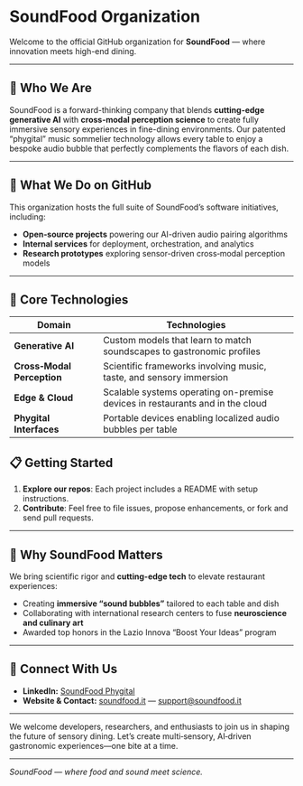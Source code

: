 # SoundFood Organization

Welcome to the official GitHub organization for **SoundFood** — where innovation meets high-end dining.

---

## 🌟 Who We Are

SoundFood is a forward-thinking company that blends **cutting-edge generative AI** with **cross-modal perception science** to create fully immersive sensory experiences in fine-dining environments. Our patented “phygital” music sommelier technology allows every table to enjoy a bespoke audio bubble that perfectly complements the flavors of each dish.

---

## 📁 What We Do on GitHub

This organization hosts the full suite of SoundFood’s software initiatives, including:

* **Open‑source projects** powering our AI-driven audio pairing algorithms
* **Internal services** for deployment, orchestration, and analytics
* **Research prototypes** exploring sensor-driven cross‑modal perception models

---

## 🧠 Core Technologies

| Domain                     | Technologies                                                                               |
| -------------------------- | ------------------------------------------------------------------------------------------ |
| **Generative AI**          | Custom models that learn to match soundscapes to gastronomic profiles                      |
| **Cross‑Modal Perception** | Scientific frameworks involving music, taste, and sensory immersion                        |
| **Edge & Cloud**           | Scalable systems operating on-premise devices in restaurants and in the cloud              |
| **Phygital Interfaces**    | Portable devices enabling localized audio bubbles per table                                |

## 📋 Getting Started

1. **Explore our repos**: Each project includes a README with setup instructions.
2. **Contribute**: Feel free to file issues, propose enhancements, or fork and send pull requests.

---

## 🎯 Why SoundFood Matters

We bring scientific rigor and **cutting-edge tech** to elevate restaurant experiences:

* Creating **immersive “sound bubbles”** tailored to each table and dish
* Collaborating with international research centers to fuse **neuroscience and culinary art**
* Awarded top honors in the Lazio Innova “Boost Your Ideas” program

---

## 🤝 Connect With Us

* **LinkedIn:** [SoundFood Phygital](https://www.linkedin.com/company/soundfoodphygital)
* **Website & Contact:** [soundfood.it](https://soundfood.it) — [support@soundfood.it](mailto:support@soundfood.it)

---

We welcome developers, researchers, and enthusiasts to join us in shaping the future of sensory dining. Let’s create multi‑sensory, AI‑driven gastronomic experiences—one bite at a time.

---

*SoundFood — where food and sound meet science.*
